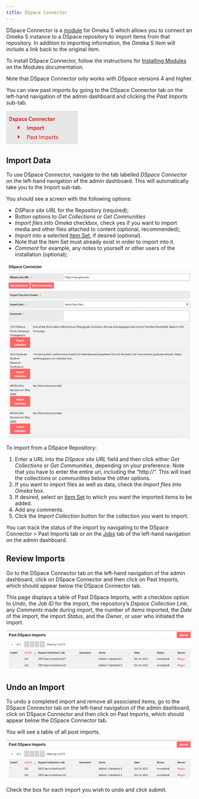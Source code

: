 ```yaml
---
title: DSpace Connector
---
```


DSpace Connector is a [module](index.md) for Omeka S which allows you to connect an Omeka S instance to a DSpace repository to import items from that repository. In addition to importing information, the Omeka S item will include a link back to the original item.

To install DSpace Connector, follow the instructions for [Installing Modules](index.md#installing-modules) on the Modules documentation.

Note that DSpace Connector only works with DSpace versions 4 and higher.

You can view past imports by going to the DSpace Connector tab on the left-hand navigation of the admin dashboard and clicking the *Past Imports* sub-tab.

![DSpace Connector navigation option with two sub-tab options for Import and Past Imports](modulesfiles/mods_dspacenav.png)

## Import Data
To use DSpace Connector, navigate to the tab labelled *DSpace Connector* on the left-hand navigation of the admin dashboard. This will automatically take you to the Import sub-tab.

You should see a screen with the following options:

* *DSPace site URL* for the Repository (required);
* Button options to *Get Collections* or *Get Communities*
* *Import files into Omeka* checkbox, check yes if you want to import media and other files attached to content (optional, recommended);
* *Import into* a selected [Item Set](../content/item-sets.md), if desired (optional). 
 * Note that the Item Set must already exist in order to import into it.
* *Comment* for example, any notes to yourself or other users of the installation (optional);

![Screenshot of the field options for DSpace Connector with collections loaded from a university library](modulesfiles/mods_dspaceconnect.png)

To import from a DSpace Repository:
 1.  Enter a URL into the *DSpace site URL* field and then click either *Get Collections* or *Get Communities*, depending on your preference. Note that you have to enter the entire url, including the “http://“. This will load the collections or communities below the other options. 
1. If you want to import files as well as data, check the *Import files into Omeka* box.
1. If desired, select an [Item Set](../content/item-sets.md) to which you want the imported items to be added.
1. Add any comments.
1. Click the *Import Collection* button for the collection you want to import.

You can track the status of the import by navigating to the DSpace Connector > Past Imports tab or on the [Jobs](../jobs.md) tab of the left-hand navigation on the admin dashboard.

## Review Imports
Go to the DSpace Connector tab on the left-hand navigation of the admin dashboard, click on DSpace Connector and then click on Past Imports, which should appear below the DSpace Connector tab.

This page displays a table of Past DSpace Imports, with a checkbox option to *Undo*, the *Job ID* for the import, the repository’s *Dspace Collection Link*, any *Comments* made during import, the number of *Items* imported, the *Date* of the import, the import *Status*, and the *Owner*, or user who initiated the import.

![Table of past imports showing two from mars.gmu.edu](modulesfiles/mods_dspacepast.png)

## Undo an Import
To undo a completed import and remove all associated items, go to the DSpace Connector tab on the left-hand navigation of the admin dashboard, click on DSpace Connector and then click on Past Imports, which should appear below the DSpace Connector tab.

You will see a table of all post imports.

![Table of past imports showing two from mars.gmu.edu](modulesfiles/mods_dspacepast.png)

Check the box for each import you wish to undo and click submit.

